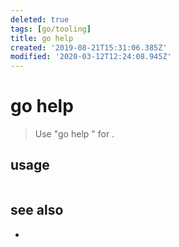 ```yaml
---
deleted: true
tags: [go/tooling]
title: go help
created: '2019-08-21T15:31:06.385Z'
modified: '2020-03-12T12:24:08.945Z'
---
```


# go help

> Use "go help <command>" for .


## usage
```sh 

```

## see also
-
